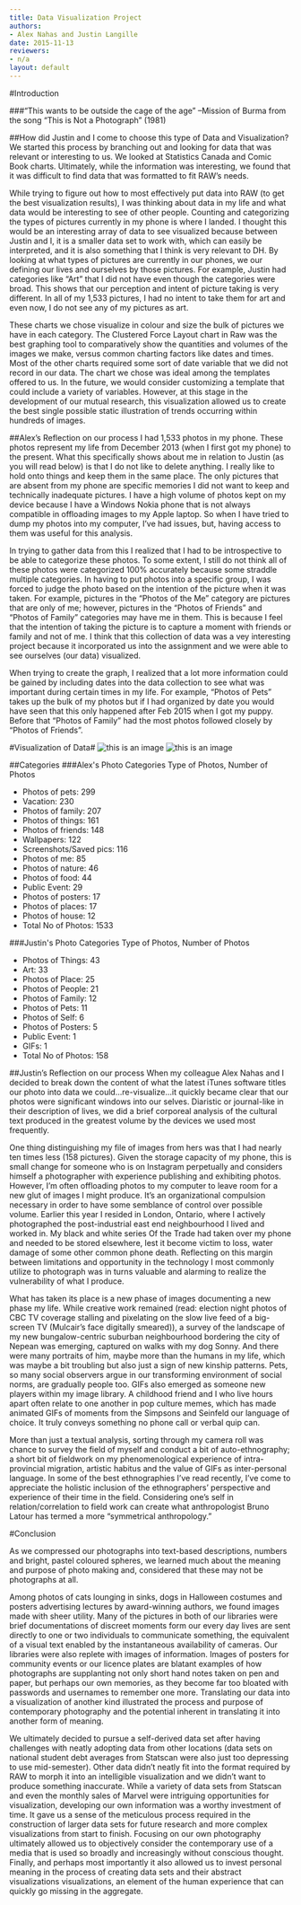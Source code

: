 ```yaml
---
title: Data Visualization Project 
authors:
- Alex Nahas and Justin Langille
date: 2015-11-13
reviewers:
- n/a
layout: default
---
```


#Introduction

###“This wants to be outside the cage of the age” 
–Mission of Burma from the song “This is Not a Photograph” (1981)

##How did Justin and I come to choose this type of Data and Visualization?
We started this process by branching out and looking for data that was relevant or interesting to us.  We looked at Statistics Canada and Comic Book charts. Ultimately, while the information was interesting, we found that it was difficult to find data that was formatted to fit RAW’s needs.

While trying to figure out how to most effectively put data into RAW (to get the best visualization results), I was thinking about data in my life and what data would be interesting to see of other people.  Counting and categorizing the types of pictures currently in my phone is where I landed.  I thought this would be an interesting array of data to see visualized because between Justin and I, it is a smaller data set to work with, which can easily be interpreted, and it is also something that I think is very relevant to DH.  By looking at what types of pictures are currently in our phones, we our defining our lives and ourselves by those pictures.  For example, Justin had categories like “Art” that I did not have even though the categories were broad.  This shows that our perception and intent of picture taking is very different.  In all of my 1,533 pictures, I had no intent to take them for art and even now, I do not see any of my pictures as art.

These charts we chose visualize in colour and size the bulk of pictures we have in each category. The Clustered Force Layout chart in Raw was the best graphing tool to comparatively show the quantities and volumes of the images we make, versus common charting factors like dates and times. Most of the other charts required some sort of date variable that we did not record in our data. The chart we chose was ideal among the templates offered to us. In the future, we would consider customizing a template that could include a variety of variables. However, at this stage in the development of our mutual research, this visualization allowed us to create the best single possible static illustration of trends occurring within hundreds of images. 

##Alex’s Reflection on our process
I had 1,533 photos in my phone.  These photos represent my life from December 2013 (when I first got my phone) to the present.  What this specifically shows about me in relation to Justin (as you will read below) is that I do not like to delete anything.  I really like to hold onto things and keep them in the same place.  The only pictures that are absent from my phone are specific memories I did not want to keep and technically inadequate pictures. I have a high volume of photos kept on my device because I have a Windows Nokia phone that is not always compatible in offloading images to my Apple laptop.  So when I have tried to dump my photos into my computer, I’ve had issues, but, having access to them was useful for this analysis. 

In trying to gather data from this I realized that I had to be introspective to be able to categorize these photos.  To some extent, I still do not think all of these photos were categorized 100% accurately because some straddle multiple categories.  In having to put photos into a specific group, I was forced to judge the photo based on the intention of the picture when it was taken.  For example, pictures in the “Photos of the Me” category are pictures that are only of me; however, pictures in the “Photos of Friends” and “Photos of Family” categories may have me in them.  This is because I feel that the intention of taking the picture is to capture a moment with friends or family and not of me.  I think that this collection of data was a vey interesting project because it incorporated us into the assignment and we were able to see ourselves (our data) visualized.  

When trying to create the graph, I realized that a lot more information could be gained by including dates into the data collection to see what was important during certain times in my life.  For example, “Photos of Pets” takes up the bulk of my photos but if I had organized by date you would have seen that this only happened after Feb 2015 when I got my puppy.  Before that “Photos of Family” had the most photos followed closely by “Photos of Friends”.  

#Visualization of Data#
![this is an image](http://i.imgur.com/pSadi61.jpg?2) ![this is an image](http://i.imgur.com/l1sy3WU.png?2)

##Categories
###Alex's Photo Categories
Type of Photos, Number of Photos
* Photos of pets: 299
* Vacation: 230
* Photos of family: 207
* Photos of things: 161
* Photos of friends: 148
* Wallpapers: 122
* Screenshots/Saved pics: 116
* Photos of me: 85 
* Photos of nature: 46
* Photos of food:	44
* Public Event: 29
* Photos of posters: 17 	
* Photos of places: 17
* Photos of house: 12
* Total No of Photos: 1533

###Justin's Photo Categories
Type of Photos, Number of Photos
* Photos of Things: 43
* Art: 33
* Photos of Place: 25
* Photos of People: 21
* Photos of Family: 12
* Photos of Pets: 11
* Photos of Self: 6
* Photos of Posters: 5
* Public Event: 1
* GIFs: 1
* Total No of Photos: 158

##Justin’s Reflection on our process
When my colleague Alex Nahas and I decided to break down the content of what the latest iTunes software titles our photo into data we could…re-visualize…it quickly became clear that our photos were significant windows into our selves. Diaristic or journal-like in their description of lives, we did a brief corporeal analysis of the cultural text produced in the greatest volume by the devices we used most frequently.

One thing distinguishing my file of images from hers was that I had nearly ten times less (158 pictures). Given the storage capacity of my phone, this is small change for someone who is on Instagram perpetually and considers himself a photographer with experience publishing and exhibiting photos. However, I’m often offloading photos to my computer to leave room for a new glut of images I might produce. It’s an organizational compulsion necessary in order to have some semblance of control over possible volume. Earlier this year I resided in London, Ontario, where I actively photographed the post-industrial east end neighbourhood I lived and worked in. My black and white series Of the Trade had taken over my phone and needed to be stored elsewhere, lest it become victim to loss, water damage of some other common phone death. Reflecting on this margin between limitations and opportunity in the technology I most commonly utilize to photograph was in turns valuable and alarming to realize the vulnerability of what I produce. 

What has taken its place is a new phase of images documenting a new phase my life. While creative work remained (read: election night photos of CBC TV coverage stalling and pixelating on the slow live feed of a big-screen TV (Mulcair’s face digitally smeared)), a survey of the landscape of my new bungalow-centric suburban neighbourhood bordering the city of Nepean was emerging, captured on walks with my dog Sonny. And there were many portraits of him, maybe more than the humans in my life, which was maybe a bit troubling but also just a sign of new kinship patterns. Pets, so many social observers argue in our transforming environment of social norms, are gradually people too. GIFs also emerged as someone new players within my image library. A childhood friend and I who live hours apart often relate to one another in pop culture memes, which has made animated GIFs of moments from the Simpsons and Seinfeld our language of choice. It truly conveys something no phone call or verbal quip can.

More than just a textual analysis, sorting through my camera roll was chance to survey the field of myself and conduct a bit of auto-ethnography; a short bit of fieldwork on my phenomenological experience of intra-provincial migration, artistic habitus and the value of GIFs as inter-personal language. In some of the best ethnographies I’ve read recently, I’ve come to appreciate the holistic inclusion of the ethnographers’ perspective and experience of their time in the field. Considering one’s self in relation/correlation to field work can create what anthropologist Bruno Latour has termed a more “symmetrical anthropology.” 

#Conclusion

As we compressed our photographs into text-based descriptions, numbers and bright, pastel coloured spheres, we learned much about the meaning and purpose of photo making and, considered that these may not be photographs at all. 

Among photos of cats lounging in sinks, dogs in Halloween costumes and posters advertising lectures by award-winning authors, we found images made with sheer utility. Many of the pictures in both of our libraries were brief documentations of discreet moments form our every day lives are sent directly to one or two individuals to communicate something, the equivalent of a visual text enabled by the instantaneous availability of cameras. Our libraries were also replete with images of information. Images of posters for community events or our licence plates are blatant examples of how photographs are supplanting not only short hand notes taken on pen and paper, but perhaps our own memories, as they become far too bloated with passwords and usernames to remember one more. Translating our data into a visualization of another kind illustrated the process and purpose of contemporary photography and the potential inherent in translating it into another form of meaning. 

We ultimately decided to pursue a self-derived data set after having challenges with neatly adopting data from other locations (data sets on national student debt averages from Statscan were also just too depressing to use mid-semester). Other data didn’t neatly fit into the format required by RAW to morph it into an intelligible visualization and we didn’t want to produce something inaccurate. While a variety of data sets from Statscan and even the monthly sales of Marvel were intriguing opportunities for visualization, developing our own information was a worthy investment of time. It gave us a sense of the meticulous process required in the construction of larger data sets for future research and more complex visualizations from start to finish. Focusing on our own photography ultimately allowed us to objectively consider the contemporary use of a media that is used so broadly and increasingly without conscious thought. Finally, and perhaps most importantly it also allowed us to invest personal meaning in the process of creating data sets and their abstract visualizations visualizations, an element of the human experience that can quickly go missing in the aggregate. 








